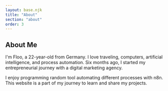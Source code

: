 ```yaml
---
layout: base.njk
title: "About"
section: "about"
order: 3
---
```

<section class="section" id="about">
    <div class="intro">
        <h1>About Me</h1>
        <p>I'm Floo, a 22-year-old from Germany. I love traveling, computers, artificial intelligence, and process automation. Six months ago, I started my entrepreneurial journey with a digital marketing agency.</p>
        <p>I enjoy programming random tool automating different processes with n8n. This website is a part of my journey to learn and share my projects.</p>
    </div>
</section>
